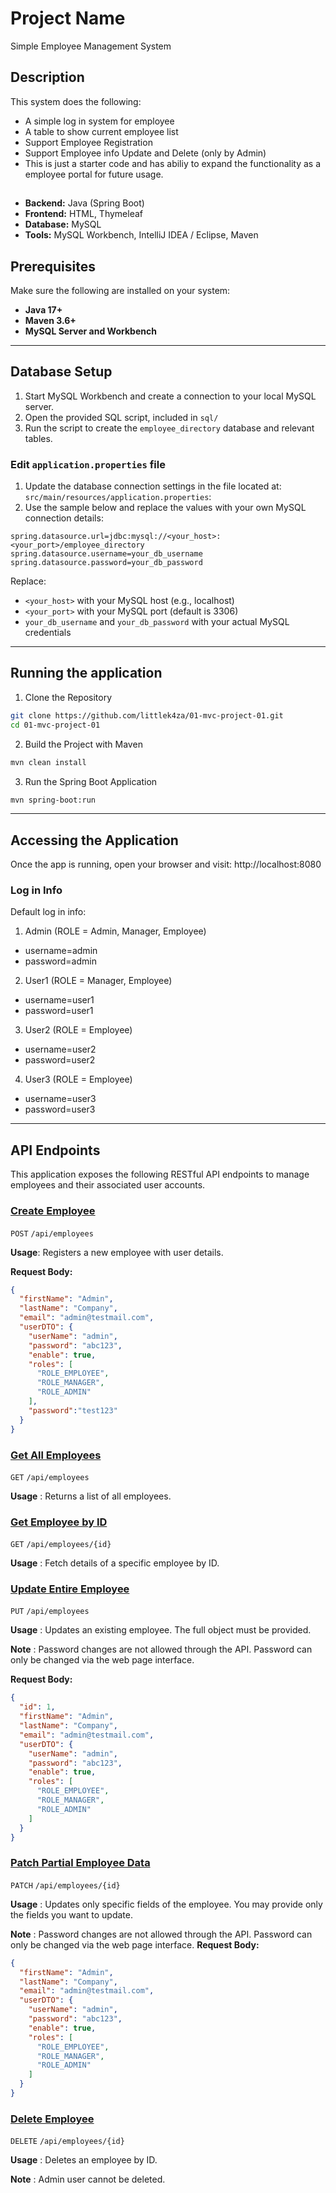 # Project Name
Simple Employee Management System

## Description
This system does the following:
* A simple log in system for employee
* A table to show current employee list
* Support Employee Registration
* Support Employee info Update and Delete (only by Admin)
* This is just a starter code and has abiliy to expand the functionality as a employee portal for future usage.

## 
* **Backend:** Java (Spring Boot)
* **Frontend:** HTML, Thymeleaf
* **Database:** MySQL
* **Tools:** MySQL Workbench, IntelliJ IDEA / Eclipse, Maven

## Prerequisites
Make sure the following are installed on your system:
* **Java 17+**
* **Maven 3.6+**
* **MySQL Server and Workbench**

---
## Database Setup
1. Start MySQL Workbench and create a connection to your local MySQL server.
2. Open the provided SQL script, included in `sql/`
3. Run the script to create the `employee_directory` database and relevant tables.

### Edit `application.properties` file
1. Update the database connection settings in the file located at:
`src/main/resources/application.properties`:
2. Use the sample below and replace the values with your own MySQL connection details:
```properties
spring.datasource.url=jdbc:mysql://<your_host>:<your_port>/employee_directory
spring.datasource.username=your_db_username
spring.datasource.password=your_db_password
```
 Replace:
* `<your_host>` with your MySQL host (e.g., localhost)
* `<your_port>` with your MySQL port (default is 3306)
* `your_db_username` and `your_db_password` with your actual MySQL credentials
---
## Running the application
1. Clone the Repository
```bash
git clone https://github.com/littlek4za/01-mvc-project-01.git
cd 01-mvc-project-01
```
2. Build the Project with Maven
```bash
mvn clean install
```
3. Run the Spring Boot Application
```bash
mvn spring-boot:run
```

---
## Accessing the Application
Once the app is running, open your browser and visit:
http://localhost:8080

### Log in Info
Default log in info:
1. Admin (ROLE = Admin, Manager, Employee)
* username=admin
* password=admin

2. User1 (ROLE = Manager, Employee)
* username=user1
* password=user1

3. User2 (ROLE = Employee)
* username=user2
* password=user2

4. User3 (ROLE = Employee)
* username=user3
* password=user3
---
## API Endpoints
This application exposes the following RESTful API endpoints to manage employees and their associated user accounts.


### <ins>Create Employee</ins>
`POST` `/api/employees`

**Usage**: Registers a new employee with user details.

**Request Body:**
```json
{
  "firstName": "Admin",
  "lastName": "Company",
  "email": "admin@testmail.com",
  "userDTO": {
    "userName": "admin",
    "password": "abc123",
    "enable": true,
    "roles": [
      "ROLE_EMPLOYEE",
      "ROLE_MANAGER",
      "ROLE_ADMIN"
    ],
    "password":"test123"
  }
}
```


### <ins>Get All Employees</ins>
`GET` `/api/employees`

**Usage** : Returns a list of all employees.


### <ins>Get Employee by ID</ins>
`GET` `/api/employees/{id}`

**Usage** : Fetch details of a specific employee by ID.


### <ins>Update Entire Employee</ins>
`PUT` `/api/employees`

**Usage** : Updates an existing employee. The full object must be provided.

**Note** : Password changes are not allowed through the API. Password can only be changed via the web page interface.

**Request Body:**

```json
{
  "id": 1,
  "firstName": "Admin",
  "lastName": "Company",
  "email": "admin@testmail.com",
  "userDTO": {
    "userName": "admin",
    "password": "abc123",
    "enable": true,
    "roles": [
      "ROLE_EMPLOYEE",
      "ROLE_MANAGER",
      "ROLE_ADMIN"
    ]
  }
}

```


### <ins>Patch Partial Employee Data</ins>
`PATCH` `/api/employees/{id}`

**Usage** : Updates only specific fields of the employee. You may provide only the fields you want to update.

**Note** : Password changes are not allowed through the API. Password can only be changed via the web page interface.
**Request Body:**

```json
{
  "firstName": "Admin",
  "lastName": "Company",
  "email": "admin@testmail.com",
  "userDTO": {
    "userName": "admin",
    "password": "abc123",
    "enable": true,
    "roles": [
      "ROLE_EMPLOYEE",
      "ROLE_MANAGER",
      "ROLE_ADMIN"
    ]
  }
}
```


### <ins>Delete Employee</ins>
`DELETE` `/api/employees/{id}`

**Usage** : Deletes an employee by ID.

**Note** : Admin user cannot be deleted.


